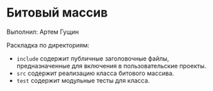 # Битовый массив

Выполнил: Артем Гущин

Раскладка по директориям:

  - `include` содержит публичные заголовочные файлы, предназначенные для
    включения в пользовательские проекты.
  - `src` содержит реализацию класса битового массива.
  - `test` содержит модульные тесты для класса.

